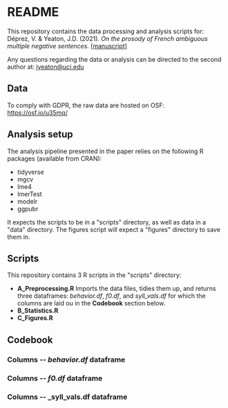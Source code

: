 # README
This repository contains the data processing and analysis scripts for:
Déprez, V. & Yeaton, J.D. (2021). _On the prosody of French ambiguous multiple negative sentences._ [[manuscript]](https://jeremyyeaton.github.io/papers/Deprez_Yeaton-2021-manuscript-ProsodyNegation_revised.pdf)

Any questions regarding the data or analysis can be directed to the second author at: jyeaton@uci.edu

## Data
To comply with GDPR, the raw data are hosted on OSF: https://osf.io/u35mq/

## Analysis setup
The analysis pipeline presented in the paper relies on the following R packages (available from CRAN):
- tidyverse
- mgcv
- lme4
- lmerTest
- modelr
- ggpubr

It expects the scripts to be in a "scripts" directory, as well as data in a "data" directory. The figures script will expect a "figures" directory to save them in.

## Scripts
This repository contains 3 R scripts in the "scripts" directory:
- **A_Preprocessing.R** Imports the data files, tidies them up, and returns three dataframes: _behavior.df_, _f0.df_, and _syll_vals.df_ for which the columns are laid ou in the **Codebook** section below.
- **B_Statistics.R**
- **C_Figures.R** 

## Codebook
### Columns -- _behavior.df_ dataframe

### Columns -- _f0.df_ dataframe

### Columns -- _syll_vals.df dataframe
